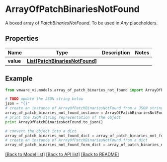 # ArrayOfPatchBinariesNotFound

A boxed array of *PatchBinariesNotFound*. To be used in *Any* placeholders. 

## Properties
Name | Type | Description | Notes
------------ | ------------- | ------------- | -------------
**value** | [**List[PatchBinariesNotFound]**](PatchBinariesNotFound.md) |  | 

## Example

```python
from vmware_vi.models.array_of_patch_binaries_not_found import ArrayOfPatchBinariesNotFound

# TODO update the JSON string below
json = "{}"
# create an instance of ArrayOfPatchBinariesNotFound from a JSON string
array_of_patch_binaries_not_found_instance = ArrayOfPatchBinariesNotFound.from_json(json)
# print the JSON string representation of the object
print ArrayOfPatchBinariesNotFound.to_json()

# convert the object into a dict
array_of_patch_binaries_not_found_dict = array_of_patch_binaries_not_found_instance.to_dict()
# create an instance of ArrayOfPatchBinariesNotFound from a dict
array_of_patch_binaries_not_found_form_dict = array_of_patch_binaries_not_found.from_dict(array_of_patch_binaries_not_found_dict)
```
[[Back to Model list]](../README.md#documentation-for-models) [[Back to API list]](../README.md#documentation-for-api-endpoints) [[Back to README]](../README.md)



